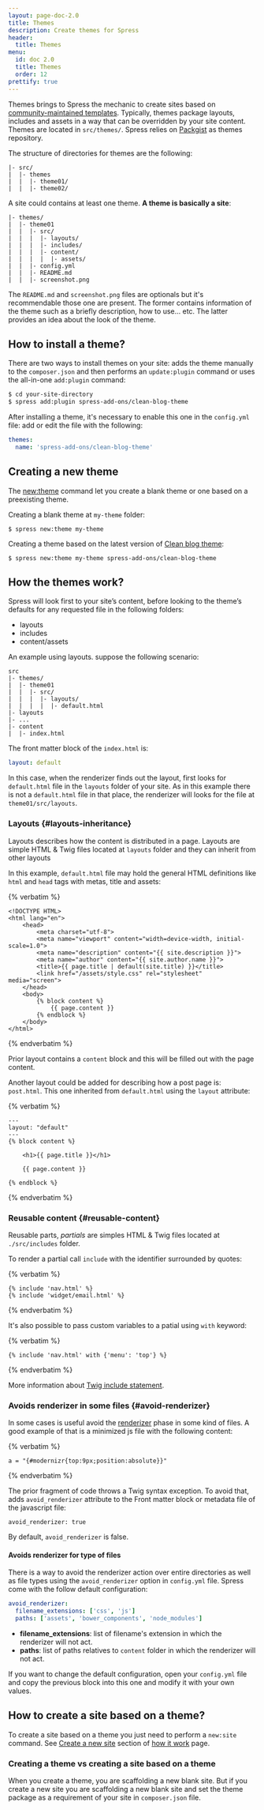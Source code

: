```yaml
---
layout: page-doc-2.0
title: Themes
description: Create themes for Spress
header:
  title: Themes
menu:
  id: doc 2.0
  title: Themes
  order: 12
prettify: true
---
```

Themes brings to Spress the mechanic to create sites based on
[community-maintained templates](/add-ons/themes/). Typically, themes package
layouts, includes and assets in a way that can be overridden by your site
content. Themes are located in `src/themes/`. Spress relies on
[Packgist](https://packagist.org/) as themes repository.

The structure of directories for themes are the following:

```
|- src/
|  |- themes
|  |  |- theme01/
|  |  |- theme02/
```

A site could contains at least one theme. **A theme is basically a site**:

```
|- themes/
|  |- theme01
|  |  |- src/
|  |  |  |- layouts/
|  |  |  |- includes/
|  |  |  |- content/
|  |  |  |  |- assets/
|  |  |- config.yml
|  |  |- README.md
|  |  |- screenshot.png
```
The `README.md` and `screenshot.png` files are optionals but it's recommendable
those one are present. The former contains information of the theme such as
a briefly description, how to use... etc. The latter provides an idea about the
look of the theme.

## How to install a theme?

There are two ways to install themes on your site: adds the theme manually to
the `composer.json` and then performs an `update:plugin` command or uses the
all-in-one `add:plugin` command:

```bash
$ cd your-site-directory
$ spress add:plugin spress-add-ons/clean-blog-theme
```

After installing a theme, it's necessary to enable this one in the
`config.yml` file: add or edit the file with the following:

```yaml
themes:
  name: 'spress-add-ons/clean-blog-theme'
```

## Creating a new theme

The [new:theme](/docs/how-it-works/#new-theme) command let you create a blank
theme or one based on a preexisting theme.

Creating a blank theme at `my-theme` folder:

```
$ spress new:theme my-theme
```

Creating a theme based on the latest version of
[Clean blog theme](https://github.com/spress-add-ons/Clean-blog-theme):

```
$ spress new:theme my-theme spress-add-ons/clean-blog-theme
```
## How the themes work?

Spress will look first to your site’s content, before looking to the theme’s
defaults for any requested file in the following folders:

* layouts
* includes
* content/assets

An example using layouts. suppose the following scenario:

```
src
|- themes/
|  |- theme01
|  |  |- src/
|  |  |  |- layouts/
|  |  |  |  |- default.html
|- layouts
|- ...
|- content
|  |- index.html
```

The front matter block of the `index.html` is:

```yaml
layout: default
```

In this case, when the renderizer finds out the layout, first looks for
`default.html` file in the `layouts` folder of your site. As in this example there is
not a `default.html` file in that place, the renderizer will looks for
the file at `theme01/src/layouts`.

### Layouts {#layouts-inheritance}

Layouts describes how the content is distributed in a page. Layouts are simple
HTML & Twig files located at `layouts` folder and they can inherit from other
layouts

In this example, `default.html` file may hold the general HTML definitions
like `html` and `head` tags with metas, title and assets:

{% verbatim %}
```
<!DOCTYPE HTML>
<html lang="en">
    <head>
        <meta charset="utf-8">
        <meta name="viewport" content="width=device-width, initial-scale=1.0">
        <meta name="description" content="{{ site.description }}">
        <meta name="author" content="{{ site.author.name }}">
        <title>{{ page.title | default(site.title) }}</title>
        <link href="/assets/style.css" rel="stylesheet" media="screen">
    </head>
    <body>
        {% block content %}
            {{ page.content }}
        {% endblock %}
    </body>
</html>
```
{% endverbatim %}

Prior layout contains a `content` block and this will be filled out with the page content.

Another layout could be added for describing how a post page is: `post.html`. This one inherited
from `default.html` using the `layout` attribute:

{% verbatim %}
```
---
layout: "default"
---
{% block content %}

    <h1>{{ page.title }}</h1>

    {{ page.content }}

{% endblock %}
```
{% endverbatim %}

### Reusable content {#reusable-content}

Reusable parts, *partials* are simples HTML & Twig files located at `./src/includes` folder.

To render a partial call `include` with the identifier surrounded by quotes:

{% verbatim %}
```
{% include 'nav.html' %}
{% include 'widget/email.html' %}
```
{% endverbatim %}

It's also possible to pass custom variables to a patial using `with` keyword:

{% verbatim %}
```
{% include 'nav.html' with {'menu': 'top'} %}
```
{% endverbatim %}

More information about [Twig include statement](http://twig.sensiolabs.org/doc/tags/include.html).

### Avoids renderizer in some files {#avoid-renderizer}

In some cases is useful avoid the [renderizer](/docs/developers/renderizer) phase in some kind of files.
A good example of that is a minimized js file with the following content:

{% verbatim %}
```
a = "{#modernizr{top:9px;position:absolute}}"
```
{% endverbatim %}

The prior fragment of code throws a Twig syntax exception. To avoid that, adds `avoid_renderizer` attribute
to the Front matter block or metadata file of the javascript file:

```
avoid_renderizer: true
```

By default, `avoid_renderizer` is false.

#### Avoids renderizer for type of files

There is a way to avoid the renderizer action over entire directories
as well as file types using the `avoid_renderizer` option in `config.yml` file.
Spress come with the follow default configuration:

```yaml
avoid_renderizer:
  filename_extensions: ['css', 'js']
  paths: ['assets', 'bower_components', 'node_modules']
```

* **filename_extensions**: list of filename's extension in which the renderizer
will not act.
* **paths**: list of paths relatives to `content` folder in which the renderizer
will not act.

If you want to change the default configuration, open your `config.yml` file
and copy the previous block into this one and modify it with your own values.

## How to create a site based on a theme?

To create a site based on a theme you just need to perform a `new:site` command.
See [Create a new site](/docs/how-it-works/#new-site-command) section of
[how it work](/docs/how-it-works/) page.

### Creating a theme vs creating a site based on a theme

When you create a theme, you are scaffolding a new blank site. But if you create
a new site you are scaffolding a new blank site and set the theme package as a
requirement of your site in `composer.json` file.
